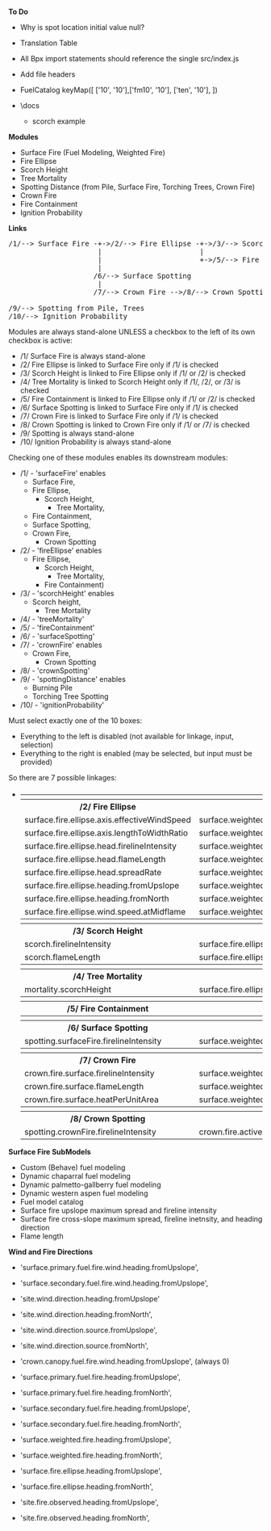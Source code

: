**To Do**

- Why is spot location initial value null?

- Translation Table

- All Bpx import statements should reference the single src/index.js

- Add file headers

- FuelCatalog keyMap([
  ['10', '10'],['fm10', '10'], ['ten', '10'],
])

- \docs
  - scorch example

**Modules**
- Surface Fire (Fuel Modeling, Weighted Fire)
- Fire Ellipse
- Scorch Height
- Tree Mortality
- Spotting Distance (from Pile, Surface Fire, Torching Trees, Crown Fire)
- Crown Fire
- Fire Containment
- Ignition Probability

**Links**

<pre>
/1/--> Surface Fire -+->/2/--> Fire Ellipse -+->/3/--> Scorch Ht ---/4/--> Tree Mortality
                     |                       |
                     |                       +->/5/--> Fire Containment
                     |
                    /6/--> Surface Spotting
                     |
                    /7/--> Crown Fire -->/8/--> Crown Spotting

/9/--> Spotting from Pile, Trees
/10/--> Ignition Probability
</pre>

Modules are always stand-alone UNLESS a checkbox to the left of its own checkbox is active:
- /1/ Surface Fire is always stand-alone
- /2/ Fire Ellipse is linked to Surface Fire only if /1/ is checked
- /3/ Scorch Height is linked to Fire Ellipse only if /1/ or /2/  is checked
- /4/ Tree Mortality is linked to Scorch Height only if /1/, /2/, or /3/ is checked
- /5/ Fire Containment is linked to Fire Ellipse only if /1/ or /2/ is checked
- /6/ Surface Spotting is linked to Surface Fire only if /1/ is checked
- /7/ Crown Fire is linked to Surface Fire only if /1/ is checked
- /8/ Crown Spotting is linked to Crown Fire only if /1/ or /7/ is checked
- /9/ Spotting is always stand-alone
- /10/ Ignition Probability is always stand-alone

Checking one of these modules enables its downstream modules:
- /1/ - 'surfaceFire' enables
  - Surface Fire,
  - Fire Ellipse,
    - Scorch Height,
      - Tree Mortality,
  - Fire Containment,
  - Surface Spotting,
  - Crown Fire,
    - Crown Spotting
- /2/ - 'fireEllipse' enables
  - Fire Ellipse,
    - Scorch Height,
      - Tree Mortality,
    - Fire Containment)
- /3/ - 'scorchHeight' enables
  - Scorch height,
    - Tree Mortality
- /4/ - 'treeMortality'
- /5/ - 'fireContainment'
- /6/ - 'surfaceSpotting'
- /7/ - 'crownFire' enables
  - Crown Fire,
    - Crown Spotting
- /8/ - 'crownSpotting'
- /9/ - 'spottingDistance' enables
  - Burning Pile
  - Torching Tree Spotting
- /10/ - 'ignitionProbability'

Must select exactly one of the 10 boxes:
- Everything to the left is disabled (not available for linkage, input, selection)
- Everything to the right is enabled (may be selected, but input must be provided)

So there are 7 possible linkages:
- <table>
    <tr><th></th><th></th><th></th></tr>
    <tr><th>/2/ Fire Ellipse</th><th>Linked</th><th>Stand Alone</th></tr>
    <tr><td>surface.fire.ellipse.axis.effectiveWindSpeed</td>
      <td>surface.weighted.fire.effectiveWindSpeed</td>
      <td>site.fire.observed.effectiveWindSpeed</td>
    </tr>
    <tr><td>surface.fire.ellipse.axis.lengthToWidthRatio</td>
      <td>surface.weighted.fire.lengthToWidthRatio</td>
      <td>site.fire.observed.lengthToWidthRatio</td>
    </tr>
    <tr><td>surface.fire.ellipse.head.firelineIntensity</td>
      <td>surface.weighted.fire.firelineIntensity</td>
      <td>site.fire.observed.firelineIntensity</td>
    </tr>
    <tr><td>surface.fire.ellipse.head.flameLength</td>
      <td>surface.weighted.fire.flameLength</td>
      <td>site.fire.observed.flameLength</td>
    </tr>
    <tr><td>surface.fire.ellipse.head.spreadRate</td>
      <td>surface.weighted.fire.spreadRate</td>
      <td>site.fire.observed.spreadRate</td>
    </tr>
    <tr><td>surface.fire.ellipse.heading.fromUpslope</td>
      <td>surface.weighted.fire.heading.fromUpslope</td>
      <td>site.fire.observed.heading.fromUpslope</td>
    </tr>
    <tr><td>surface.fire.ellipse.heading.fromNorth</td>
      <td>surface.weighted.fire.heading.fromNorth</td>
      <td>site.fire.observed.heading.fromNorth</td>
    </tr>
    <tr><td>surface.fire.ellipse.wind.speed.atMidflame</td>
      <td>surface.weighted.fire.wind.speed.atMidflame</td>
      <td>site.wind.speed.atMidflame</td>
    </tr>
    <tr><th></th><th></th><th></th></tr>
    <tr><th>/3/ Scorch Height</th><th>Linked</th><th>Stand Alone</th></tr>
    <tr><td>scorch.firelineIntensity</td>
      <td>surface.fire.ellipse.head.firelineIntensity</td>
      <td>site.fire.observed.firelineIntensity</td>
    </tr>
    <tr><td>scorch.flameLength</td>
      <td>surface.fire.ellipse.head.flameLength</td>
      <td>site.fire.observed.flameLength</td>
    </tr>
    <tr><th></th><th></th><th></th></tr>
    <tr><th>/4/ Tree Mortality</th><th>Linked</th><th>Stand Alone</th></tr>
    <tr><td>mortality.scorchHeight</td>
      <td>surface.fire.ellipse.head.scorchHeight</td>
      <td>site.fire.observed.scorchHeight</td>
    </tr>
    <tr><th></th><th></th><th></th></tr>
    <tr><th>/5/ Fire Containment</th><th>Linked</th><th>Stand Alone</th></tr>
    <tr><th></th><th></th><th></th></tr>
    <tr><th>/6/ Surface Spotting</th><th>Linked</th><th>Stand Alone</th></tr>
    <tr><td>spotting.surfaceFire.firelineIntensity</td>
      <td>surface.weighted.fire.firelineIntensity</td>
      <td>site.fire.observed.firelineIntensity</td></tr>
    <tr><th></th><th></th><th></th></tr>
    <tr><th>/7/ Crown Fire</th><th>Linked</th><th>Stand Alone</th></tr>
    <tr><td>crown.fire.surface.firelineIntensity</td>
        <td>surface.weighted.fire.firelineIntensity</td>
        <td>site.fire.observed.firelineIntensity</td>
    </tr>
    <tr><td>crown.fire.surface.flameLength</td>
        <td>surface.weighted.fire.flameLength</td>
        <td>site.fire.observed.flameLength</td>
    </tr>
    <tr><td>crown.fire.surface.heatPerUnitArea</td>
        <td>surface.weighted.fire.heatPerUnitArea</td>
        <td>site.fire.observed.heatPerUnitArea</td>
    </tr>
    <tr><th></th><th></th><th></th></tr>
    <tr><th>/8/ Crown Spotting</th><th>Linked</th><th>Stand Alone</th></tr>
      <td>spotting.crownFire.firelineIntensity</td>
      <td>crown.fire.active.firelineIntensity</td>
      <td>site.fire.crown.firelineIntensity</td>
    </tr>
  </table>

**Surface Fire SubModels**

- Custom (Behave) fuel modeling
- Dynamic chaparral fuel modeling
- Dynamic palmetto-gallberry fuel modeling
- Dynamic western aspen fuel modeling
- Fuel model catalog
- Surface fire upslope maximum spread and fireline intensity
- Surface fire cross-slope maximum spread, fireline inetnsity, and heading direction
- Flame length

**Wind and Fire Directions**

- 'surface.primary.fuel.fire.wind.heading.fromUpslope',
- 'surface.secondary.fuel.fire.wind.heading.fromUpslope',
- 'site.wind.direction.heading.fromUpslope'
- 'site.wind.direction.heading.fromNorth',
- 'site.wind.direction.source.fromUpslope',
- 'site.wind.direction.source.fromNorth',
- 'crown.canopy.fuel.fire.wind.heading.fromUpslope', (always 0)

- 'surface.primary.fuel.fire.heading.fromUpslope',
- 'surface.primary.fuel.fire.heading.fromNorth',
- 'surface.secondary.fuel.fire.heading.fromUpslope',
- 'surface.secondary.fuel.fire.heading.fromNorth',
- 'surface.weighted.fire.heading.fromUpslope',
- 'surface.weighted.fire.heading.fromNorth',
- 'surface.fire.ellipse.heading.fromUpslope',
- 'surface.fire.ellipse.heading.fromNorth',
- 'site.fire.observed.heading.fromUpslope',
- 'site.fire.observed.heading.fromNorth',
